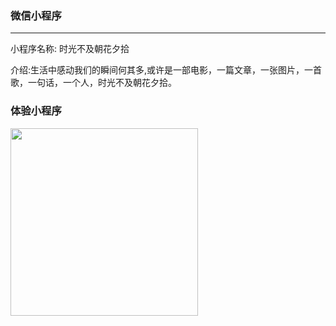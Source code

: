 ### 微信小程序
---
小程序名称: 时光不及朝花夕拾

介绍:生活中感动我们的瞬间何其多,或许是一部电影，一篇文章，一张图片，一首歌，一句话，一个人，时光不及朝花夕拾。


### 体验小程序

<img width="300" height="300" align="center" src="http://oayhezji6.bkt.clouddn.com/gh_da1d8768088d_1280.jpg"/>
